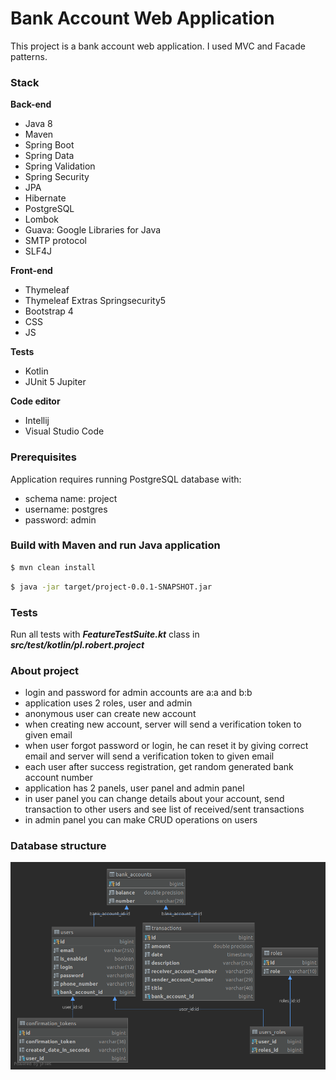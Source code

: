 # Bank Account Web Application

This project is a bank account web application. I used MVC and Facade patterns.

### Stack

<b>Back-end</b>
* Java 8
* Maven
* Spring Boot
* Spring Data
* Spring Validation
* Spring Security
* JPA
* Hibernate
* PostgreSQL
* Lombok
* Guava: Google Libraries for Java
* SMTP protocol
* SLF4J

<b>Front-end</b>
* Thymeleaf
* Thymeleaf Extras Springsecurity5
* Bootstrap 4
* CSS
* JS

<b>Tests</b>
* Kotlin
* JUnit 5 Jupiter

<b>Code editor</b>
* Intellij
* Visual Studio Code

### Prerequisites

Application requires running PostgreSQL database with:
* schema name: project
* username: postgres
* password: admin

### Build with Maven and run Java application

```sh
$ mvn clean install
```
```sh
$ java -jar target/project-0.0.1-SNAPSHOT.jar
```

### Tests
Run all tests with <b><i>FeatureTestSuite.kt</i></b> class in <b><i>src/test/kotlin/pl.robert.project</i></b>

### About project

* login and password for admin accounts are a:a and b:b
* application uses 2 roles, user and admin
* anonymous user can create new account
* when creating new account, server will send a verification token to given email
* when user forgot password or login, he can reset it by giving correct email and server will send a verification token to given email
* each user after success registration, get random generated bank account number
* application has 2 panels, user panel and admin panel
* in user panel you can change details about your account, send transaction to other users and see list of received/sent transactions
* in admin panel you can make CRUD operations on users

### Database structure
![ScreenShot](database_structure.png)
